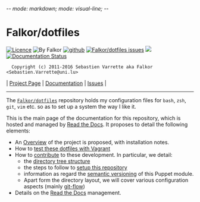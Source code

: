 -*- mode: markdown; mode: visual-line;  -*-

# Falkor/dotfiles

[![Licence](https://img.shields.io/badge/license-GPL--3.0-blue.svg)](http://www.gnu.org/licenses/gpl-3.0.html) ![By Falkor](https://img.shields.io/badge/by-Falkor-blue.svg) [![github](https://img.shields.io/badge/git-github-lightgray.svg)](https://github.com/Falkor/dotfiles) [![Falkor/dotfiles issues](https://img.shields.io/github/issues/Falkor/dotfiles.svg)](https://github.com/Falkor/dotfiles/issues) ![](https://img.shields.io/github/stars/Falkor/dotfiles.svg) [![Documentation Status](https://readthedocs.org/projects/falkor-dotfiles/badge/?version=latest)](https://readthedocs.org/projects/falkor-dotfiles/?badge=latest)

      Copyright (c) 2011-2016 Sebastien Varrette aka Falkor <Sebastien.Varrette@uni.lu>

| [Project Page](https://github.com/Falkor/dotfiles) | [Documentation](http://falkor-dotfiles.readthedocs.org/en/latest/) | [Issues](https://github.com/Falkor/dotfiles/issues) |

-----------
The [`Falkor/dotfiles`](https://github.com/Falkor/dotfiles) repository holds my configuration files for `bash`, `zsh`, `git`, `vim` etc. so as to set up a system the way I like it.

This is the main page of the documentation for this repository, which is hosted and managed by [Read the Docs](http://falkor-dotfiles.readthedocs.org/en/latest/).
It proposes to detail the following elements:

* An [Overview](overview.md) of the project is proposed, with installation notes.
* How to [test these dotfiles with Vagrant](vagrant.md)
* How to [contribute](contributing/index.md) to these development. In particular, we detail:
     - the [directory tree structure](contributing/layout.md)
	 - the steps to follow to [setup this repository](contributing/setup.md)
	 - information as regard the [semantic versioning](contributing/versioning.md) of this Puppet module.
     - Apart form the directory layout, we will cover various configuration aspects (mainly [git-flow](https://github.com/nvie/gitflow))
* Details on the [Read the Docs](http://falkor-dotfiles.readthedocs.org/en/latest/) management.
